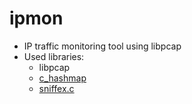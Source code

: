 # ipmon
* IP traffic monitoring tool using libpcap 
* Used libraries:
  - libpcap
  - [c_hashmap](https://github.com/petewarden/c_hashmap)
  - [sniffex.c](http://www.tcpdump.org/sniffex.c)
